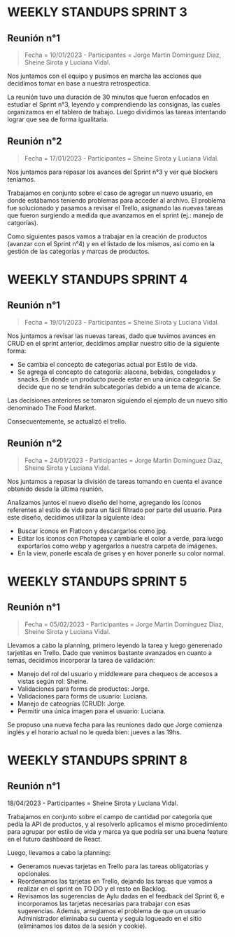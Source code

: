 # WEEKLY STANDUPS SPRINT 3

## __Reunión n°1__
> Fecha = 10/01/2023 - Participantes = Jorge Martin Dominguez Diaz, Sheine Sirota y Luciana Vidal.

Nos juntamos con el equipo y pusimos en marcha las acciones que decidimos tomar en base a nuestra retrospectica.

La reunión tuvo una duración de 30 minutos que fueron enfocados en estudiar el Sprint n°3, leyendo y comprendiendo las consignas, las cuales organizamos en el tablero de trabajo. Luego dividimos las tareas intentando lograr que sea de forma igualitaria.

## __Reunión n°2__
> Fecha = 17/01/2023 - Participantes = Sheine Sirota y Luciana Vidal.

Nos juntamos para repasar los avances del Sprint n°3 y ver qué blockers teníamos.

Trabajamos en conjunto sobre el caso de agregar un nuevo usuario, en donde estábamos teniendo problemas para acceder al archivo. El problema fue solucionado y pasamos a revisar el Trello, asignando las nuevas tareas que fueron surgiendo a medida que avanzamos en el sprint (ej.: manejo de catgorías).

Como siguientes pasos vamos a trabajar en la creación de productos (avanzar con el Sprint n°4) y en el listado de los mismos, así como en la gestión de las categorías y marcas de productos.

# WEEKLY STANDUPS SPRINT 4

## __Reunión n°1__
> Fecha = 19/01/2023 - Participantes = Sheine Sirota y Luciana Vidal.

Nos juntamos a revisar las nuevas tareas, dado que tuvimos avances en CRUD en el sprint anterior, decidimos ampliar nuestro sitio de la siguiente forma:
- Se cambia el concepto de categorías actual por Estilo de vida.
- Se agrega el concepto de categoría: alacena, bebidas, congelados y snacks. En donde un producto puede estar en una única categoría. Se decide que no se tendrán subcategorías debido a un tema de alcance.

Las decisiones anteriores se tomaron siguiendo el ejemplo de un nuevo sitio denominado The Food Market.

Consecuentemente, se actualizó el trello.

## __Reunión n°2__
> Fecha = 24/01/2023 - Participantes = Jorge Martin Dominguez Diaz, Sheine Sirota y Luciana Vidal.

Nos juntamos a repasar la división de tareas tomando en cuenta el avance obtenido desde la última reunión.

Analizamos juntos el nuevo diseño del home, agregando los íconos referentes al estilo de vida para un fácil filtrado por parte del usuario. Para este diseño, decidimos utilizar la siguiente idea:
- Buscar íconos en FlatIcon y descargarlos como jpg.
- Editar los íconos con Photopea y cambiarle el color a verde, para luego exportarlos como webp y agergarlos a nuestra carpeta de imágenes.
- En la view, ponerle escala de grises y en hover ponerle su color normal.

# WEEKLY STANDUPS SPRINT 5

## __Reunión n°1__
> Fecha = 05/02/2023 - Participantes = Jorge Martin Dominguez Diaz, Sheine Sirota y Luciana Vidal.

Llevamos a cabo la planning, primero leyendo la tarea y luego generenado tarjetitas en Trello. Dado que venimos bastante avanzados en cuanto a temas, decidimos incorporar la tarea de validación:
- Manejo del rol del usuario y middleware para chequeos de accesos a vistas según rol: Sheine.
- Validaciones para forms de productos: Jorge.
- Validaciones para forms de usuario: Luciana.
- Manejo de cateogrías (CRUD): Jorge.
- Permitir una única imagen para el usuario: Luciana.

Se propuso una nueva fecha para las reuniones dado que Jorge comienza inglés y el horario actual no le queda bien: jueves a las 19hs.

# WEEKLY STANDUPS SPRINT 8

## __Reunión n°1__
18/04/2023 - Participantes = Sheine Sirota y Luciana Vidal.

Trabajamos en conjunto sobre el campo de cantidad por categoría que pedía la API de productos, y al resolverlo aplicamos el mismo procedimiento para agrupar por estilo de vida y marca ya que podría ser una buena feature en el futuro dashboard de React.

Luego, llevamos a cabo la planning:
- Generamos nuevas tarjetas en Trello para las tareas obligatorias y opcionales.
- Reordenamos las tarjetas en Trello, dejando las tareas que vamos a realizar en el sprint en TO DO y el resto en Backlog.
- Revisamos las sugerencias de Aylu dadas en el feedback del Sprint 6, e incorporamos las tarjetas necesarias para trabajar con esas sugerencias. Además, arreglamos el problema de que un usuario Administrador eliminaba su cuenta y seguía logueado en el sitio (eliminamos los datos de la sesión y cookie). 
